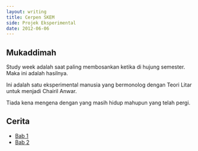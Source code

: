 ```yaml
---
layout: writing
title: Cerpen SKEM
side: Projek Eksperimental
date: 2012-06-06
---
```


<h2>Mukaddimah</h2>

Study week adalah saat paling membosankan ketika di hujung semester. Maka ini adalah hasilnya.

Ini adalah satu eksperimental manusia yang bermonolog dengan Teori Litar untuk menjadi Chairil Anwar.

Tiada kena mengena dengan yang masih hidup mahupun yang telah pergi.

<h2>Cerita</h2>

<ul class="unstyled">
  <li><a href="/cerpen-skem/bab-1.html" title="Bab 1">Bab 1</a></li>
  <li><a href="/cerpen-skem/bab-2.html" title="Bab 1">Bab 2</a></li>
</ul>

